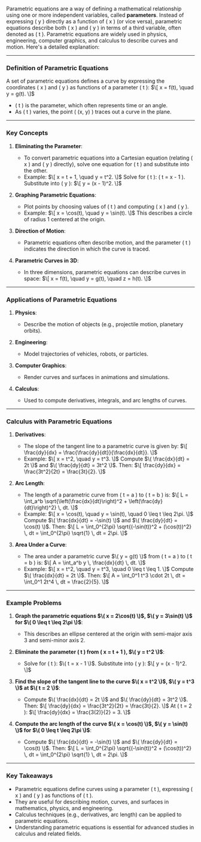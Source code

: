 Parametric equations are a way of defining a mathematical relationship using one or more independent variables, called **parameters**. Instead of expressing \( y \) directly as a function of \( x \) (or vice versa), parametric equations describe both \( x \) and \( y \) in terms of a third variable, often denoted as \( t \). Parametric equations are widely used in physics, engineering, computer graphics, and calculus to describe curves and motion. Here's a detailed explanation:

---

### **Definition of Parametric Equations**

A set of parametric equations defines a curve by expressing the coordinates \( x \) and \( y \) as functions of a parameter \( t \):
$\[
x = f(t), \quad y = g(t).
\]$
- \( t \) is the parameter, which often represents time or an angle.
- As \( t \) varies, the point \( (x, y) \) traces out a curve in the plane.

---

### **Key Concepts**

1. **Eliminating the Parameter**:
   - To convert parametric equations into a Cartesian equation (relating \( x \) and \( y \) directly), solve one equation for \( t \) and substitute into the other.
   - Example:
     $\[
     x = t + 1, \quad y = t^2.
     \]$
     Solve for \( t \): \( t = x - 1 \). Substitute into \( y \):
     $\[
     y = (x - 1)^2.
     \]$

2. **Graphing Parametric Equations**:
   - Plot points by choosing values of \( t \) and computing \( x \) and \( y \).
   - Example:
     $\[
     x = \cos(t), \quad y = \sin(t).
     \]$
     This describes a circle of radius 1 centered at the origin.

3. **Direction of Motion**:
   - Parametric equations often describe motion, and the parameter \( t \) indicates the direction in which the curve is traced.

4. **Parametric Curves in 3D**:
   - In three dimensions, parametric equations can describe curves in space:
     $\[
     x = f(t), \quad y = g(t), \quad z = h(t).
     \]$

---

### **Applications of Parametric Equations**

1. **Physics**:
   - Describe the motion of objects (e.g., projectile motion, planetary orbits).

2. **Engineering**:
   - Model trajectories of vehicles, robots, or particles.

3. **Computer Graphics**:
   - Render curves and surfaces in animations and simulations.

4. **Calculus**:
   - Used to compute derivatives, integrals, and arc lengths of curves.

---

### **Calculus with Parametric Equations**

1. **Derivatives**:
   - The slope of the tangent line to a parametric curve is given by:
     $\[
     \frac{dy}{dx} = \frac{\frac{dy}{dt}}{\frac{dx}{dt}}.
     \]$
   - Example:
     $\[
     x = t^2, \quad y = t^3.
     \]$
     Compute $\( \frac{dx}{dt} = 2t \)$ and $\( \frac{dy}{dt} = 3t^2 \)$. Then:
     $\[
     \frac{dy}{dx} = \frac{3t^2}{2t} = \frac{3t}{2}.
     \]$

2. **Arc Length**:
   - The length of a parametric curve from \( t = a \) to \( t = b \) is:
     $\[
     L = \int_a^b \sqrt{\left(\frac{dx}{dt}\right)^2 + \left(\frac{dy}{dt}\right)^2} \, dt.
     \]$
   - Example:
     $\[
     x = \cos(t), \quad y = \sin(t), \quad 0 \leq t \leq 2\pi.
     \]$
     Compute $\( \frac{dx}{dt} = -\sin(t) \)$ and $\( \frac{dy}{dt} = \cos(t) \)$. Then:
     $\[
     L = \int_0^{2\pi} \sqrt{(-\sin(t))^2 + (\cos(t))^2} \, dt = \int_0^{2\pi} \sqrt{1} \, dt = 2\pi.
     \]$

3. **Area Under a Curve**:
   - The area under a parametric curve $\( y = g(t) \)$ from \( t = a \) to \( t = b \) is:
     $\[
     A = \int_a^b y \, \frac{dx}{dt} \, dt.
     \]$
   - Example:
     $\[
     x = t^2, \quad y = t^3, \quad 0 \leq t \leq 1.
     \]$
     Compute $\( \frac{dx}{dt} = 2t \)$. Then:
     $\[
     A = \int_0^1 t^3 \cdot 2t \, dt = \int_0^1 2t^4 \, dt = \frac{2}{5}.
     \]$

---

### **Example Problems**

1. **Graph the parametric equations $\( x = 2\cos(t) \)$, $\( y = 3\sin(t) \)$ for $\( 0 \leq t \leq 2\pi \)$**:
   - This describes an ellipse centered at the origin with semi-major axis 3 and semi-minor axis 2.

2. **Eliminate the parameter \( t \) from \( x = t + 1 \), $\( y = t^2 \)$**:
   - Solve for \( t \): $\( t = x - 1 \)$. Substitute into \( y \):
     $\[
     y = (x - 1)^2.
     \]$

3. **Find the slope of the tangent line to the curve $\( x = t^2 \)$, $\( y = t^3 \)$ at $\( t = 2 \)$**:
   - Compute $\( \frac{dx}{dt} = 2t \)$ and $\( \frac{dy}{dt} = 3t^2 \)$. Then:
     $\[
     \frac{dy}{dx} = \frac{3t^2}{2t} = \frac{3t}{2}.
     \]$
     At \( t = 2 \):
     $\[
     \frac{dy}{dx} = \frac{3(2)}{2} = 3.
     \]$

4. **Compute the arc length of the curve $\( x = \cos(t) \)$, $\( y = \sin(t) \)$ for $\( 0 \leq t \leq 2\pi \)$**:
   - Compute $\( \frac{dx}{dt} = -\sin(t) \)$ and $\( \frac{dy}{dt} = \cos(t) \)$. Then:
     $\[
     L = \int_0^{2\pi} \sqrt{(-\sin(t))^2 + (\cos(t))^2} \, dt = \int_0^{2\pi} \sqrt{1} \, dt = 2\pi.
     \]$

---

### **Key Takeaways**
- Parametric equations define curves using a parameter \( t \), expressing \( x \) and \( y \) as functions of \( t \).
- They are useful for describing motion, curves, and surfaces in mathematics, physics, and engineering.
- Calculus techniques (e.g., derivatives, arc length) can be applied to parametric equations.
- Understanding parametric equations is essential for advanced studies in calculus and related fields.
